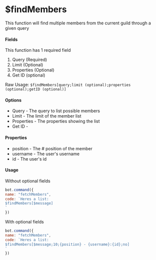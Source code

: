 # $findMembers

This function will find multiple members from the current guild through a given query

#### Fields

This function has 1 required field

1. Query (Required)
2. Limit (Optional)
3. Properties (Optional)
4. Get ID (optional)

Raw Usage: `$findMembers[query;limit (optional);properties (optional);getID (optional)]`

#### Options

* Query - The query to list possible members
* Limit - The limit of the member list
* Properties - The properties showing the list
* Get ID -

#### Properties

* position - The # position of the member
* username - The user's username
* id - The user's id

#### Usage

Without optional fields

```javascript
bot.command({
name: "fetchMembers",
code: `Heres a list:
$findMembers[$message]
`
})
```

With optional fields

```javascript
bot.command({
name: "fetchMembers",
code: `Heres a list:
$findMembers[$message;10;{position} - {username}:{id};no]
`
})
```
